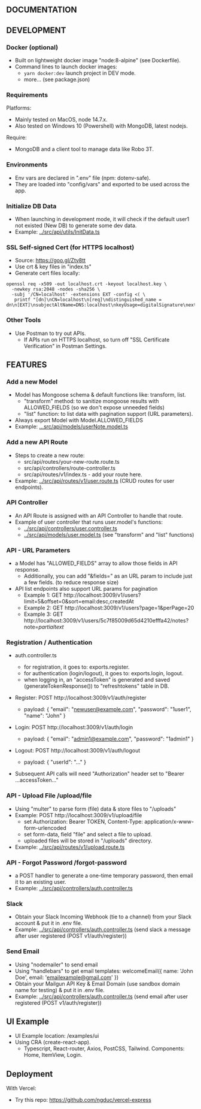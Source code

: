 ## DOCUMENTATION

## DEVELOPMENT

### Docker (optional)
- Built on lightweight docker image "node:8-alpine" (see Dockerfile).
- Command lines to launch docker images:
  - `yarn docker:dev` launch project in DEV mode.
  - more... (see package.json)

### Requirements
Platforms:
  - Mainly tested on MacOS, node 14.7.x.
  - Also tested on Windows 10 (Powershell) with MongoDB, latest nodejs.

Require:
  - MongoDB and a client tool to manage data like Robo 3T.

### Environments
- Env vars are declared in ".env" file (npm: dotenv-safe).
- They are loaded into "config/vars" and exported to be used across the app.

### Initialize DB Data
- When launching in development mode, it will check if the default user1 not existed (New DB) to generate some dev data.
- Example: [../src/api/utils/InitData.ts](../src/api/utils/InitData.ts)

### SSL Self-signed Cert (for HTTPS localhost)
- Source: https://goo.gl/Ztv8tt
- Use crt & key files in "index.ts"
- Generate cert files locally:
```
openssl req -x509 -out localhost.crt -keyout localhost.key \
  -newkey rsa:2048 -nodes -sha256 \
  -subj '/CN=localhost' -extensions EXT -config <( \
   printf "[dn]\nCN=localhost\n[req]\ndistinguished_name = dn\n[EXT]\nsubjectAltName=DNS:localhost\nkeyUsage=digitalSignature\nextendedKeyUsage=serverAuth")
```

### Other Tools
- Use Postman to try out APIs.
  - If APIs run on HTTPS localhost, so turn off "SSL Certificate Verification" in Postman Settings.

## FEATURES

### Add a new Model
- Model has Mongoose schema & default functions like: transform, list.
  - "transform" method: to sanitize mongoose results with ALLOWED_FIELDS (so we don't expose unneeded fields)
  - "list" function: to list data with pagination support (URL parameters).
- Always export Model with Model.ALLOWED_FIELDS
- Example: [...src/api/models/userNote.model.ts](../src/api/models/userNote.model.ts)

### Add a new API Route
- Steps to create a new route:
  - src/api/routes/your-new-route.route.ts
  - src/api/controllers/route-controller.ts
  - src/api/routes/v1/index.ts - add your route here.
- Example: [../src/api/routes/v1/user.route.ts](../src/api/routes/v1/user.route.ts) (CRUD routes for user endpoints).

### API Controller
- An API Route is assigned with an API Controller to handle that route.
- Example of user controller that runs user.model's functions:
  - [../src/api/controllers/user.controller.ts](../src/api/controllers/user.controller.ts)
  - [../src/api/models/user.model.ts](../src/api/models/user.model.ts) (see "transform" and "list" functions)

### API - URL Parameters
- a Model has "ALLOWED_FIELDS" array to allow those fields in API response.
  - Additionally, you can add "&fields=" as an URL param to include just a few fields. (to reduce response size)
- API list endpoints also support URL params for pagination
  - Example 1: GET http://localhost:3009/v1/users?limit=5&offset=0&sort=email:desc,createdAt
  - Example 2: GET http://localhost:3009/v1/users?page=1&perPage=20
  - Example 3: GET http://localhost:3009/v1/users/5c7f85009d65d4210efffa42/notes?note=*partialtext*

### Registration / Authentication
- auth.controller.ts
  - for registration, it goes to: exports.register.
  - for authentication (login/logout), it goes to: exports.login, logout.
  - when logging in, an "accessToken" is generated and saved (generateTokenResponse()) to "refreshtokens" table in DB.

- Register: POST http://localhost:3009/v1/auth/register
  - payload: { "email": "newuser@example.com", "password": "1user1", "name": "John" }
- Login: POST http://localhost:3009/v1/auth/login
  - payload: { "email": "admin1@example.com", "password": "1admin1" }
- Logout: POST http://localhost:3009/v1/auth/logout
  - payload: { "userId": "..." }
- Subsequent API calls will need "Authorization" header set to "Bearer ...accessToken..."

### API - Upload File /upload/file
- Using "multer" to parse form (file) data & store files to "/uploads"
- Example: POST http://localhost:3009/v1/upload/file
  - set Authorization: Bearer TOKEN, Content-Type: application/x-www-form-urlencoded
  - set form-data, field "file" and select a file to upload.
  - uploaded files will be stored in "/uploads" directory.
- Example: [../src/api/routes/v1/upload.route.ts](../src/api/routes/v1/upload.route.ts)

### API - Forgot Password /forgot-password
- a POST handler to generate a one-time temporary password, then email it to an existing user.
- Example: [../src/api/controllers/auth.controller.ts](../src/api/controllers/auth.controller.ts)

### Slack
- Obtain your Slack Incoming Webhook (tie to a channel) from your Slack account & put it in .env file.
- Example: [../src/api/controllers/auth.controller.ts](../src/api/controllers/auth.controller.ts) (send slack a message after user registered (POST v1/auth/register))

### Send Email
- Using "nodemailer" to send email
- Using "handlebars" to get email templates: welcomeEmail({ name: 'John Doe', email: 'emailexample@gmail.com' })
- Obtain your Mailgun API Key & Email Domain (use sandbox domain name for testing) & put it in .env file.
- Example: [../src/api/controllers/auth.controller.ts](../src/api/controllers/auth.controller.ts) (send email after user registered (POST v1/auth/register))

## UI Example

- UI Example location: /examples/ui
- Using CRA (create-react-app).
  - Typescript, React-router, Axios, PostCSS, Tailwind. Components: Home, ItemView, Login.

## Deployment

With Vercel:
- Try this repo: https://github.com/ngduc/vercel-express